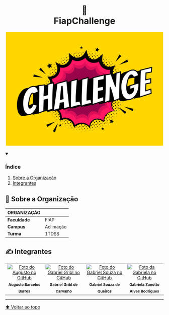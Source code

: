 <h1 align="center">
👑<br>FiapChallenge
</h1>

<p align="center">
<img src="../logo2.jpg" alt="exemplo imagem" width=500>
</p>

<details open>
  <summary><h3><b>Índice</b></h3></summary>
  <ol>
    <li><a href="#sobre">Sobre a Organização</a></li>
    <li><a href="#autores">Integrantes</a></li>
  </ol>
</details>

<h2 name="sobre">📖 Sobre a Organização</h2>

|__ORGANIZAÇÃO__| |
|---|---|
|__Faculdade__| FIAP |
|__Campus__| Aclimação |
|__Turma__| 1TDSS |

<h2 name="autores">✍️ Integrantes</h2>
<table>
  <tr>
    <td align="center">
      <a href="https://github.com/Asteriuz">
        <img src="https://avatars.githubusercontent.com/u/89879115?v=4" width="115px;" alt="Foto do Augusto no GitHub"/><br>
        <sub>
          <b>Augusto Barcelos Barros</b>
        </sub>
      </a>
    </td>
    <td align="center">
      <a href="https://github.com/gribl88">
        <img src="https://avatars.githubusercontent.com/u/126920453?v=4" width="115px;" alt="Foto do Gabriel Gribl no GitHub"/><br>
        <sub>
          <b>Gabriel Gribl de Carvalho</b>
        </sub>
      </a>
    </td>
    <td align="center">
      <a href="https://github.com/GabrielSouzaQ">
        <img src="https://avatars.githubusercontent.com/u/126726456?v=4" width="115px;" alt="Foto do Gabriel Souza no GitHub"/><br>
        <sub>
          <b>Gabriel Souza de Queiroz</b>
        </sub>
      </a>
    </td>
    <td align="center">
      <a href="https://github.com/GabsBecca">
        <img src="https://avatars.githubusercontent.com/u/126920756?v=4" width="115px;" alt="Foto da Gabriela no GitHub"/><br>
        <sub>
          <b>Gabriela Zanotto Alves Rodrigues</b>
        </sub>
      </a>
  </tr>
</table>

---

[⬆ Voltar ao topo](#FiapChallenge)
